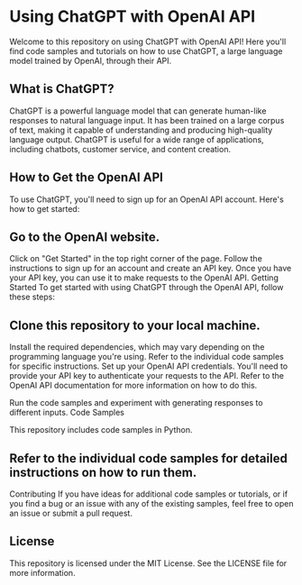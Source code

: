 # Using ChatGPT with OpenAI API

Welcome to this repository on using ChatGPT with OpenAI API! Here you'll find code samples and tutorials on how to use ChatGPT, a large language model trained by OpenAI, through their API.

## What is ChatGPT?

ChatGPT is a powerful language model that can generate human-like responses to natural language input. It has been trained on a large corpus of text, making it capable of understanding and producing high-quality language output. ChatGPT is useful for a wide range of applications, including chatbots, customer service, and content creation.

## How to Get the OpenAI API

To use ChatGPT, you'll need to sign up for an OpenAI API account. Here's how to get started:

## Go to the OpenAI website.

Click on "Get Started" in the top right corner of the page.
Follow the instructions to sign up for an account and create an API key.
Once you have your API key, you can use it to make requests to the OpenAI API.
Getting Started
To get started with using ChatGPT through the OpenAI API, follow these steps:

## Clone this repository to your local machine.

Install the required dependencies, which may vary depending on the programming language you're using. Refer to the individual code samples for specific instructions.
Set up your OpenAI API credentials. You'll need to provide your API key to authenticate your requests to the API. Refer to the OpenAI API documentation for more information on how to do this.

Run the code samples and experiment with generating responses to different inputs.
Code Samples

This repository includes code samples in Python. 

## Refer to the individual code samples for detailed instructions on how to run them.

Contributing
If you have ideas for additional code samples or tutorials, or if you find a bug or an issue with any of the existing samples, feel free to open an issue or submit a pull request.

## License
This repository is licensed under the MIT License. See the LICENSE file for more information.

